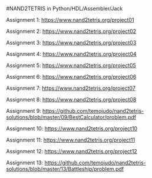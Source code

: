 #NAND2TETRIS in Python/HDL/Assembler/Jack

Assignment 1: https://www.nand2tetris.org/project01

Assignment 2: https://www.nand2tetris.org/project02

Assignment 3: https://www.nand2tetris.org/project03

Assignment 4: https://www.nand2tetris.org/project04

Assignment 5: https://www.nand2tetris.org/project05

Assignment 6: https://www.nand2tetris.org/project06

Assignment 7: https://www.nand2tetris.org/project07

Assignment 8: https://www.nand2tetris.org/project08

Assignment 9: https://github.com/temojudo/nand2tetris-solutions/blob/master/09/BestCalculator/problem.pdf

Assignment 10: https://www.nand2tetris.org/project10

Assignment 11: https://www.nand2tetris.org/project11

Assignment 12: https://www.nand2tetris.org/project12

Assignment 13: https://github.com/temojudo/nand2tetris-solutions/blob/master/13/Battleship/problem.pdf
